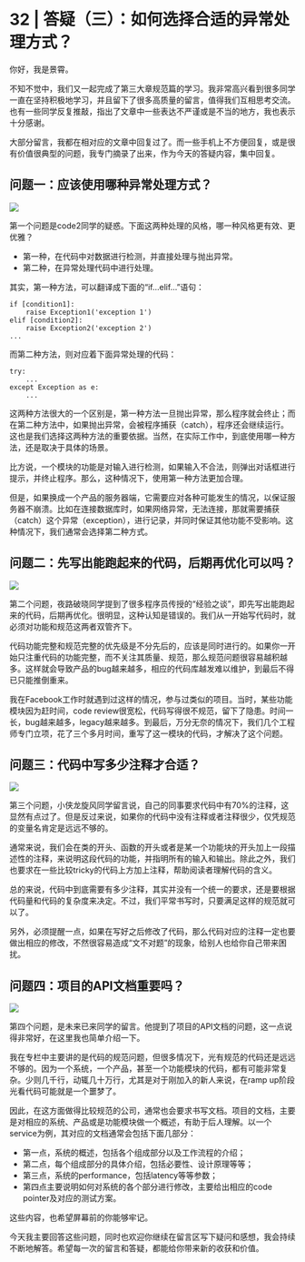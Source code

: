 # 32 \| 答疑（三）：如何选择合适的异常处理方式？

你好，我是景霄。

不知不觉中，我们又一起完成了第三大章规范篇的学习。我非常高兴看到很多同学一直在坚持积极地学习，并且留下了很多高质量的留言，值得我们互相思考交流。也有一些同学反复推敲，指出了文章中一些表达不严谨或是不当的地方，我也表示十分感谢。

大部分留言，我都在相对应的文章中回复过了。而一些手机上不方便回复，或是很有价值很典型的问题，我专门摘录了出来，作为今天的答疑内容，集中回复。

## 问题一：应该使用哪种异常处理方式？

![](<https://static001.geekbang.org/resource/image/c7/42/c766890764672c7c924092d9dfd0c942.png>)

第一个问题是code2同学的疑惑。下面这两种处理的风格，哪一种风格更有效、更优雅？

- 第一种，在代码中对数据进行检测，并直接处理与抛出异常。
- 第二种，在异常处理代码中进行处理。

<!-- -->

其实，第一种方法，可以翻译成下面的“if…elif…”语句：

```
if [condition1]:
    raise Exception1('exception 1')
elif [condition2]:
    raise Exception2('exception 2')
...
```

而第二种方法，则对应着下面异常处理的代码：

```
try:
    ...
except Exception as e:
    ...
```

这两种方法很大的一个区别是，第一种方法一旦抛出异常，那么程序就会终止；而在第二种方法中，如果抛出异常，会被程序捕获（catch），程序还会继续运行。这也是我们选择这两种方法的重要依据。当然，在实际工作中，到底使用哪一种方法，还是取决于具体的场景。

比方说，一个模块的功能是对输入进行检测，如果输入不合法，则弹出对话框进行提示，并终止程序。那么，这种情况下，使用第一种方法更加合理。

<!-- [[[read_end]]] -->

但是，如果换成一个产品的服务器端，它需要应对各种可能发生的情况，以保证服务器不崩溃。比如在连接数据库时，如果网络异常，无法连接，那就需要捕获（catch）这个异常（exception），进行记录，并同时保证其他功能不受影响。这种情况下，我们通常会选择第二种方式。

## 问题二：先写出能跑起来的代码，后期再优化可以吗？

![](<https://static001.geekbang.org/resource/image/d5/b0/d5efddbe80757e61e33596ce41440bb0.png>)

第二个问题，夜路破晓同学提到了很多程序员传授的“经验之谈”，即先写出能跑起来的代码，后期再优化。很明显，这种认知是错误的。我们从一开始写代码时，就必须对功能和规范这两者双管齐下。

代码功能完整和规范完整的优先级是不分先后的，应该是同时进行的。如果你一开始只注重代码的功能完整，而不关注其质量、规范，那么规范问题很容易越积越多。这样就会导致产品的bug越来越多，相应的代码库越发难以维护，到最后不得已只能推倒重来。

我在Facebook工作时就遇到过这样的情况，参与过类似的项目。当时，某些功能模块因为赶时间，code review很宽松，代码写得很不规范，留下了隐患。时间一长，bug越来越多，legacy越来越多。到最后，万分无奈的情况下，我们几个工程师专门立项，花了三个多月时间，重写了这一模块的代码，才解决了这个问题。

## 问题三：代码中写多少注释才合适？

![](<https://static001.geekbang.org/resource/image/f2/71/f22b2ec07051b244ed4a852189745671.png>)

第三个问题，小侠龙旋风同学留言说，自己的同事要求代码中有70%的注释，这显然有点过了。但是反过来说，如果你的代码中没有注释或者注释很少，仅凭规范的变量名肯定是远远不够的。

通常来说，我们会在类的开头、函数的开头或者是某一个功能块的开头加上一段描述性的注释，来说明这段代码的功能，并指明所有的输入和输出。除此之外，我们也要求在一些比较tricky的代码上方加上注释，帮助阅读者理解代码的含义。

总的来说，代码中到底需要有多少注释，其实并没有一个统一的要求，还是要根据代码量和代码的复杂度来决定。不过，我们平常书写时，只要满足这样的规范就可以了。

另外，必须提醒一点，如果在写好之后修改了代码，那么代码对应的注释一定也要做出相应的修改，不然很容易造成“文不对题”的现象，给别人也给你自己带来困扰。

## 问题四：项目的API文档重要吗？

![](<https://static001.geekbang.org/resource/image/fc/c5/fc59ac08ab33764afa439056e75acac5.png>)

第四个问题，是未来已来同学的留言。他提到了项目的API文档的问题，这一点说得非常好，在这里我也简单介绍一下。

我在专栏中主要讲的是代码的规范问题，但很多情况下，光有规范的代码还是远远不够的。因为一个系统，一个产品，甚至一个功能模块的代码，都有可能非常复杂。少则几千行，动辄几十万行，尤其是对于刚加入的新人来说，在ramp up阶段光看代码可能就是一个噩梦了。

因此，在这方面做得比较规范的公司，通常也会要求书写文档。项目的文档，主要是对相应的系统、产品或是功能模块做一个概述，有助于后人理解。以一个service为例，其对应的文档通常会包括下面几部分：

- 第一点，系统的概述，包括各个组成部分以及工作流程的介绍；
- 第二点，每个组成部分的具体介绍，包括必要性、设计原理等等；
- 第三点，系统的performance，包括latency等等参数；
- 第四点主要说明如何对系统的各个部分进行修改，主要给出相应的code pointer及对应的测试方案。

<!-- -->

这些内容，也希望屏幕前的你能够牢记。

今天我主要回答这些问题，同时也欢迎你继续在留言区写下疑问和感想，我会持续不断地解答。希望每一次的留言和答疑，都能给你带来新的收获和价值。



